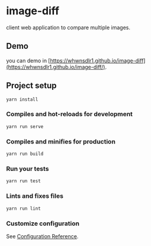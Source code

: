 # image-diff
client web application to compare multiple images.

## Demo
you can demo in [https://whwnsdlr1.github.io/image-diff](https://whwnsdlr1.github.io/image-diff/).

## Project setup
```
yarn install
```

### Compiles and hot-reloads for development
```
yarn run serve
```

### Compiles and minifies for production
```
yarn run build
```

### Run your tests
```
yarn run test
```

### Lints and fixes files
```
yarn run lint
```

### Customize configuration
See [Configuration Reference](https://cli.vuejs.org/config/).
